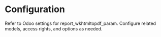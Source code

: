 # Configuration

Refer to Odoo settings for report_wkhtmltopdf_param. Configure related models, access rights, and options as needed.
